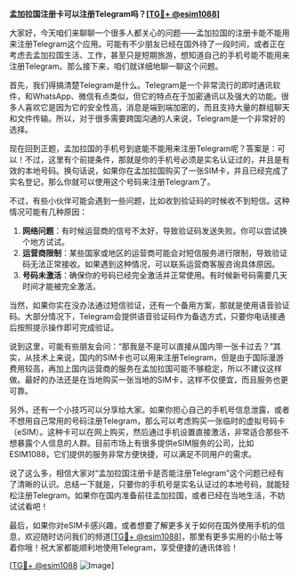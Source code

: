 **孟加拉国注册卡可以注册Telegram吗？[[TG💪+ @esim1088](https://t.me/s/esim1088)]**

大家好，今天咱们来聊聊一个很多人都关心的问题——孟加拉国的注册卡能不能用来注册Telegram这个应用。可能有不少朋友已经在国外待了一段时间，或者正在考虑去孟加拉国生活、工作，甚至只是短期旅游，想知道自己的手机号能不能用来注册Telegram。那么接下来，咱们就详细地聊一聊这个问题。

首先，我们得搞清楚Telegram是什么。Telegram是一个非常流行的即时通讯软件，和WhatsApp、微信有点类似，但它的特点在于加密通讯以及强大的功能。很多人喜欢它是因为它的安全性高，消息是端到端加密的，而且支持大量的群组聊天和文件传输。所以，对于很多需要跨国沟通的人来说，Telegram是一个非常好的选择。

现在回到正题，孟加拉国的手机号到底能不能用来注册Telegram呢？答案是：可以！不过，这里有个前提条件，那就是你的手机号必须是实名认证过的，并且是有效的本地号码。换句话说，如果你在孟加拉国购买了一张SIM卡，并且已经完成了实名登记，那么你就可以使用这个号码来注册Telegram了。

不过，有些小伙伴可能会遇到一些问题，比如收到验证码的时候收不到短信。这种情况可能有几种原因：

1. **网络问题**：有时候运营商的信号不太好，导致验证码发送失败。你可以尝试换个地方试试。
2. **运营商限制**：某些国家或地区的运营商可能会对短信服务进行限制，导致验证码无法正常接收。如果遇到这种情况，可以联系运营商客服咨询具体原因。
3. **号码未激活**：确保你的号码已经完全激活并正常使用。有时候新号码需要几天时间才能被完全激活。

当然，如果你实在没办法通过短信验证，还有一个备用方案，那就是使用语音验证码。大部分情况下，Telegram会提供语音验证码作为备选方式，只要你电话接通后按照提示操作即可完成验证。

说到这里，可能有些朋友会问：“那我是不是可以直接从国内带一张卡过去？”其实，从技术上来说，国内的SIM卡也可以用来注册Telegram，但是由于国际漫游费用较高，再加上国内运营商的服务在孟加拉国可能不够稳定，所以不建议这样做。最好的办法还是在当地购买一张当地的SIM卡，这样不仅便宜，而且服务也更可靠。

另外，还有一个小技巧可以分享给大家。如果你担心自己的手机号信息泄露，或者不想用自己常用的号码注册Telegram，那么可以考虑购买一张临时的虚拟号码卡（eSIM）。这种卡可以在网上购买，然后通过手机设置直接激活，非常适合那些不想暴露个人信息的人群。目前市场上有很多提供eSIM服务的公司，比如ESIM1088，它们提供的服务非常方便快捷，可以满足不同用户的需求。

说了这么多，相信大家对“孟加拉国注册卡是否能注册Telegram”这个问题已经有了清晰的认识。总结一下就是，只要你的手机号是实名认证过的本地号码，就能轻松注册Telegram。如果你在国内准备前往孟加拉国，或者已经在当地生活，不妨试试看吧！

最后，如果你对eSIM卡感兴趣，或者想要了解更多关于如何在国外使用手机的信息，欢迎随时访问我们的频道[[TG💪+ @esim1088](https://t.me/s/esim1088)]，那里有更多实用的小贴士等着你哦！祝大家都能顺利地使用Telegram，享受便捷的通讯体验！

[[TG💪+ @esim1088](https://t.me/s/esim1088) ![Image](https://i.postimg.cc/4NQfJmqS/Snipaste-2025-05-13-00-14-12.png)]